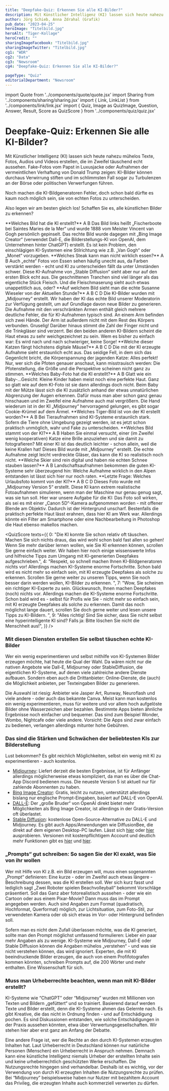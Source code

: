 ```yaml
---
title: "Deepfake-Quiz: Erkennen Sie alle KI-Bilder?"
description: Mit Künstlicher Intelligenz (KI) lassen sich heute nahezu mühelos Texte, Fotos, Audios und Videos erstellen, die im Zweifel täuschend echt aussehen
author: Jörg Schieb, Anna Zdrahal (Grafik)
pub_date: "2023-04-25"
heroImage: "Titelbild.jpg"
heroAlt: "Tiger-Kollage"
heroCredit: ""
sharingImageFacebook: "Titelbild.jpg"
sharingImageTwitter: "Titelbild.jpg"
cg1: "WDR"
cg2: "Data"
cg3: "Newsroom"
cg4: "Deepfake-Quiz: Erkennen Sie alle KI-Bilder?"

pageType: "Quiz"
editorialDepartment: "Newsroom"
---
```


import Quote from '../components/quote/quote.jsx'
import Sharing from '../components/sharing/sharing.jsx'
import { Link, LinkList } from '../components/link/link.jsx'
import { Quiz, Image as QuizImage, Question, Answer, Result, Score as QuizScore } from '../components/quiz/quiz.jsx'

# Deepfake-Quiz: Erkennen Sie alle KI-Bilder?

Mit Künstlicher Intelligenz (KI) lassen sich heute nahezu mühelos Texte, Fotos, Audios und Videos erstellen, die im Zweifel täuschend echt aussehen. Fake-Fotos vom Papst in Luxusjacke oder Aufnahmen der vermeintlichen Verhaftung von Donald Trump zeigen: KI-Bilder können durchaus Verwirrung stiften und im schlimmsten Fall sogar zu Turbulenzen an der Börse oder politischen Verwerfungen führen.

Noch machen die KI-Bildgeneratoren Fehler, doch schon bald dürfte es kaum noch möglich sein, sie von echten Fotos zu unterscheiden.

Also legen wir am besten gleich los! Schaffen Sie es, alle künstlichen Bilder zu erkennen?

<Quiz>
<QuizImage src="Kollage Van Gogh.png.jpg" alt="Eine Kollage von Van Gogh Bildern."/>
<Question>**Welches Bild hat die KI erstellt?**</Question>
<Answer>A</Answer>
<Answer correct>B</Answer>
<Result>
Das Bild links heißt „Fischerboote bei Saintes Maries de la Mer“ und wurde 1888 vom Meister Vincent van Gogh persönlich gepinselt. Das rechte Bild wurde dagegen mit „Bing Image Creator“ (verwendet Dall-E, die Bilderstellungs-KI von OpenAI, dem Unternehmen hinter ChatGPT) erstellt. Es ist kein Problem, den einschlägigen KI-Systemen eine Stilrichtung wie z.B. „Van Gogh“ oder „Monet“ vorzugeben.
</Result>
</Quiz>

<Quiz>
<QuizImage src="Kollage Fleisch.png.jpg" alt="Eine Kollage von Steaks."/>
<Question>**Welches Steak kann man nicht wirklich essen?**</Question>
<Answer correct>A</Answer>
<Answer>B</Answer>
<Result>
Auch „echte“ Fotos von Essen sehen häufig unecht aus, da Farben verstärkt werden - echt und KI zu unterscheiden fällt da unter Umständen schwer. Diese KI-Aufnahme von „Stable Diffusion“ sieht aber nur auf den ersten Blick echt aus. Die geschnittenen Tranchen sind viel länger als das eigentliche Stück Fleisch. Und die Fleischmaserung sieht auch etwas unappetitlich aus, oder?
</Result>
</Quiz>

<Quiz>
<QuizImage src="Kollage Wieseler.png.jpg" alt="Eine Kollage von Fotos/KI-generierten Bildern von Susanne Wieseler."/>
<Question>**Auf welchem Bild sieht man die echte Susanne Wieseler von der Aktuellen Stunde?**</Question>
<Answer correct>A</Answer>
<Answer>B</Answer>
<Answer>C</Answer>
<Answer>D</Answer>
<Result>
Die KI-Bilder wurden mit „Midjourney“ erstellt. Wir haben der KI das echte Bild unserer Moderatorin zur Verfügung gestellt, um auf Grundlage davon neue Bilder zu generieren. Die Aufnahme mit den verschränkten Armen enthält gleich mehrere deutliche Fehler, die für KI-Aufnahmen typisch sind. An einem Arm befinden sich zwei Hände. Der Arm ist außerdem nicht mit dem Rest des Körpers verbunden. Gruselig! Darüber hinaus stimmt die Zahl der Finger nicht und die Trinkgläser sind verzerrt. Bei den beiden anderen KI-Bildern scheint die Haut etwas zu sehr weichgezeichnet zu sein. Wem es bisher zu einfach war: Es wird nach und nach schwieriger, keine Sorge!
</Result>
</Quiz>

<Quiz>
<QuizImage src="Kollage Katzen (2).png.jpg" alt="Eine Kollage von Katzen."/>
<Question>**Welche dieser Katzen fängt höchstens digitale Mäuse?**</Question>
<Answer>A</Answer>
<Answer>B</Answer>
<Answer>C</Answer>
<Answer correct>D</Answer>
<Result>
Die mit der KI erzeugte Aufnahme sieht erstaunlich echt aus. Das seidige Fell, in dem sich das Gegenlicht bricht, die Körperspannung der jagenden Katze: Alles perfekt! Nur, wer sich die Pfoten genauer anschaut, kann misstrauisch werden: Die Pfotenstellung, die Größe und die Perspektive scheinen nicht ganz zu stimmen.
</Result>
</Quiz>

<Link href="https://www1.wdr.de/nachrichten/ki-kuenstliche-intelligenz-regulierung-100.html" title="KI wird immer wichtiger - wie lässt sie sich kontrollieren?"/>

<Quiz>
<QuizImage src="Kollage Baby.png.jpg" alt="Eine Kollage von Babies."/>
<Question>**Welches Baby-Foto hat die KI erstellt?**</Question>
<Answer>A</Answer>
<Answer correct>B</Answer>
<Result>
Glatt wie ein Baby-…Gesicht: Kleine Kinder haben meist noch eine perfekte Haut. Ganz so glatt wie auf dem KI-Foto ist sie dann allerdings doch nicht. Beim Baby mit der Mütze lässt sich die KI zusätzlich anhand der etwas unnatürlichen Abgrenzung der Augen erkennen. Dafür muss man aber schon ganz genau hinschauen und im Zweifel eine Aufnahme auch mal vergrößern. Die Hand wiederum ist in der KI „Midjourney“ hervorragend gelungen, es gibt sogar Cookie-Krümel auf dem Ärmel.
</Result>
</Quiz>

<Link href="https://www1.wdr.de/nachrichten/schumacher-ki-fake-interview-100.html" title="Nach Fake-Schumacher-Interview: Chefredakteurin muss gehen"/>

<Quiz>
<QuizImage src="Kollage Tiger.png.jpg" alt="Eine Kollage von Tigern."/>
<Question>**Welches Tiger-Bild ist von der KI erstellt worden?**</Question>
<Answer correct>A</Answer>
<Answer>B</Answer>
<Result>
Bei Tieraufnahmen sind KI-Systeme erstaunlich stark. Sofern die Tiere ohne Umgebung gezeigt werden, ist es jetzt schon praktisch unmöglich, wahr und Fake zu unterscheiden.
</Result>
</Quiz>

<Quiz>
<QuizImage src="Kollage Katzen.png.jpg" alt="Eine Kollage von Katzen mit Brillen."/>
<Question>**Welches Bild stammt von der KI?**</Question>
<Answer>A</Answer>
<Answer correct>B</Answer>
<Result>
Haben Sie einmal versucht, einer (im Zweifel wenig kooperativen) Katze eine Brille anzuziehen und sie damit zu fotografieren? Mit einer KI ist das deutlich leichter - schon allein, weil die keine Krallen hat! Dieses Bild wurde mit „Midjourney“ erstellt. Die echte Aufnahme zeigt leicht verdreckte Gläser, das kann die KI so realistisch noch nicht.
</Result>
</Quiz>

<Quiz>
<QuizImage src="Kollage Skier.png.jpg" alt="Eine Kollage von Skiern."/>
<Question>**Welche Skier sind rein digital und haben nie echten Schnee stauben lassen?**</Question>
<Answer>A</Answer>
<Answer correct>B</Answer>
<Result>
Landschaftsaufnahmen bekommen die guten KI-Systeme sehr überzeugend hin: Welche Aufnahme wirklich in den Alpen entstanden ist lässt sich hier nur noch raten.
</Result>
</Quiz>

<Quiz>
<QuizImage src="Kollage Urlaubsbilder.png.jpg" alt="Eine Kollage von Urlaubsbildern."/>
<Question>**Letzte Frage: Welches Urlaubsfoto kommt von der KI?**</Question>
<Answer>A</Answer>
<Answer correct>B</Answer>
<Answer>C</Answer>
<Answer>D</Answer>
<Result>
Dieses Foto wurde mit „Midjourney Version 5“ erstellt. Diese KI kann extrem realistische Fotoaufnahmen simulieren, wenn man der Maschine nur genau genug sagt, was sie tun soll. Hier war unsere Aufgabe für die KI: Das Foto soll wirken, als sei es mit einer „Canon 5D“-Kamera aufgenommen worden - mit offener Blende am Objektiv. Dadurch ist der Hintergrund unscharf. Bestenfalls die praktisch perfekte Haut lässt erahnen, dass hier KI am Werk war. Allerdings könnte ein Filter am Smartphone oder eine Nachbearbeitung in Photoshop die Haut ebenso makellos machen.
</Result>
</Quiz>

<QuizScore
texts={{
    0: "Die KI konnte Sie schon relativ oft täuschen. Machen Sie sich nichts draus, das wird wohl schon bald fast allen so gehen! Wenn Sie mehr darüber lernen wollen, wie Sie KI erkennen können, scrollen Sie gerne einfach weiter. Wir haben hier noch einige wissenswerte Infos und hilfreiche Tipps zum Umgang mit KI-generierten Deepfakes aufgeschrieben.",
    4: "Respekt, so schnell machen Ihnen KI-Bildgeneratoren nichts vor! Allerdings machen KI-Systeme enorme Fortschritte. Schon bald wird es nicht mehr so einfach sein, mit KI erzeugte Deepfakes als solche zu erkennen. Scrollen Sie gerne weiter zu unseren Tipps, wenn Sie noch besser darin werden wollen, KI-Bilder zu erkennen. ",
    7: "Wow, Sie scheinen ein richtiger KI-Experte zu sein. Glückwunsch, Ihnen machen Deepfakes (noch) nichts vor. Allerdings machen die KI-Systeme enorme Fortschritte. Schon bald wird es - selbst für Profis wie Sie - nicht mehr so einfach sein, mit KI erzeugte Deepfakes als solche zu erkennen. Damit das noch möglichst lange dauert, scrollen Sie doch gerne weiter und lesen unsere Tipps zu KI-Bildern. ",
    9: "Alles richtig! Sind Sie sicher, dass Sie nicht selbst eine hyperintelligente KI sind? Falls ja: Bitte löschen Sie nicht die Menschheit aus!",
}}
/>

### Mit diesen Diensten erstellen Sie selbst täuschen echte KI-Bilder

Wer ein wenig experimentieren und selbst mithilfe von KI-Systemen Bilder erzeugen möchte, hat heute die Qual der Wahl. Da wären nicht nur die nativen Angebote wie Dall-E, Midjourney oder StableDiffusion, die eigentlichen KI-Systeme, auf denen viele zahlreiche andere Dienste aufbauen. Sondern eben auch die Drittanbieter: Online-Dienste, die (auch) die Möglichkeit anbieten, per Texteingaben Bilder zu generieren.

Die Auswahl ist riesig: Anbieter wie Jasper Art, Runway, Neuroflash und viele andere - oder auch das bekannte Canva. Meist kann man kostenlos ein wenig experimentieren, muss für weitere und vor allem hoch aufgelöste Bilder ohne Wasserzeichen aber bezahlen. Bestimmte Apps bieten ähnliche Ergebnisse noch einfacher und bequemer. Das sind zum Beispiel Wonder, Wombo, Nightcafe oder viele andere. Vorsicht: Die Apps sind zwar einfach zu bedienen, verlangen allerdings mitunter hohe Gebühren.

<Link href="https://www1.wdr.de/nachrichten/schieb-ki-deepfake-papst-100.html" title="Fake-Fotos vom Papst: Warum es immer mehr Deepfakes gibt"/>

### Das sind die Stärken und Schwächen der beliebtesten KIs zur Bilderstellung

Lust bekommen? Es gibt reichlich Möglichkeiten, selbst ein wenig mit KI zu experimentieren - auch kostenlos.

- <a href="https://docs.midjourney.com/docs/quick-start" target="_blank">Midjourney</a>: Liefert derzeit die besten Ergebnisse, ist für Anfänger allerdings möglicherweise etwas kompliziert, da man es über die Chat-App Discord bedienen muss. Die neueste Version 5 ist aktuell nur für zahlende Abonnenten zu haben.
- <a href="https://www.bing.com/create" target="_blank">Bing Image Creator</a>: Gratis, leicht zu nutzen, unterstützt allerdings bislang nur englische Prompt-Eingaben, basiert auf DALL-E von OpenAI.
- <a href="https://labs.openai.com/" target="_blank">DALL-E</a>: Der „große Bruder“ von OpenAI direkt bietet mehr Möglichkeiten als Bing Image Creator, ist allerdings in der Gratis-Version oft überlastet.
- <a href="https://stability.ai/blog/stable-diffusion-public-release" target="_blank">Stable Diffusion</a>: kostenlose Open-Source-Alternative zu DALL-E und Midjourney. Es gibt auch Apps/Anwendungen wie DiffusionBee, die direkt auf dem eigenen Desktop-PC laufen. Lässt sich <a href="https://huggingface.co/spaces/stabilityai/stable-diffusion" target="_blank">hier</a> oder <a href="https://stablediffusionweb.com/#demo" target="_blank">hier</a> ausprobieren. Versionen mit kostenpflichtigem Account und deutlich mehr Funktionen gibt es <a href="https://beta.dreamstudio.ai/generate" target="_blank">hier</a> und <a href="https://playgroundai.com/" target="_blank">hier</a>.

### „Prompts“ gut schreiben: So sagen Sie der KI exakt, was Sie von ihr wollen

Wer mit Hilfe von KI z.B. ein Bild erzeugen will, muss einen sogenannten „Prompt“ definieren: Eine kurze - oder im Zweifel auch etwas längere - Beschreibung dessen, was die KI erstellen soll. Wer sich kurz fasst und lediglich sagt „Zwei Roboter spielen Beachvolleyball“ bekommt Vorschläge präsentiert. Soll das Ganz aber fotorealistisch aussehen - oder wie ein Cartoon oder aus einem Pixar-Movie? Dann muss das im Prompt angegeben werden. Auch sind Angaben zum Format (quadratisch, Hochformat, Querformat) möglich, zur Lichtsituation, zum Foto-Stil, zur verwendeten Kamera oder ob sich etwas im Vor- oder Hintergrund befinden soll.

Sofern man es nicht dem Zufall überlassen möchte, was die KI generiert, sollte man den Prompt möglichst umfassend formulieren: Lieber ein paar mehr Angaben als zu wenige. KI-Systeme wie Midjourney, Dall-E oder Stable Diffusion können die Angaben mühelos „verstehen“ - und was sie nicht verstehen können, das wird ignoriert. Experten, die mit KI beeindruckende Bilder erzeugen, die auch von einem Profifotografen kommen könnten, schreiben Prompts auf, die 200 Wörter und mehr enthalten. Eine Wissenschaft für sich.

### Muss man Urheberrechte beachten, wenn man mit KI-Bilder erstellt?

KI-Systeme wie “ChatGPT” oder “Midjourney” wurden mit Millionen von Texten und Bildern „gefüttert“ und so trainiert. Basierend darauf werden Texte und Bilder erstellt, denn die KI-Systeme ahmen das Gelernte nach. Es gibt Kreative, die das nicht in Ordnung finden - und auf Entschädigung pochen. Es sind Diskussionen entstanden, wie solche Entschädigungen in der Praxis aussehen könnten, etwa über Verwertungsgesellschaften. Wir stehen hier aber erst ganz am Anfang der Debatte.

Eine andere Frage ist, wer die Rechte an den durch KI-Systemen erzeugten Inhalten hat. Laut Urheberrecht in Deutschland können nur natürliche Personen (Menschen) ein Urheberrecht in Anspruch nehmen. Demnach kann eine künstliche Intelligenz niemals Urheber der erstellten Inhalte sein und keine urheberrechtlich geschützten Werke erschaffen. Die Nutzungsrechte hingegen sind verhandelbar. Deshalb ist es wichtig, vor der Verwendung von durch KI erzeugten Inhalten die Nutzungsrechte zu prüfen. Bei “Midjourney” beispielsweise haben nur Nutzer mit bezahltem Account das Privileg, die erzeugten Inhalte auch kommerziell verwerten zu dürfen.

<Sharing twitter facebook mail whatsapp telegram reddit xing linkedin />
